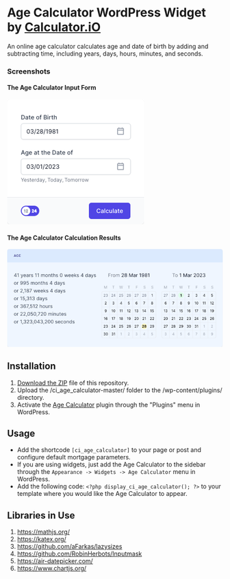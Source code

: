 # Age Calculator WordPress Widget by [Calculator.iO](https://www.calculator.io/ "Calculator.iO Homepage")

An online age calculator calculates age and date of birth by adding and subtracting time, including years, days, hours, minutes, and seconds.

### Screenshots

#### The Age Calculator Input Form
![Age Calculator Input Form](/assets/images/screenshot-1.png "Age Calculator Input Form")

#### The Age Calculator Calculation Results
![Age Calculator Calculation Results](/assets/images/screenshot-2.png "Age Calculator Calculation Results")

## Installation

1. [Download the ZIP](https://github.com/pub-calculator-io/age-calculator/archive/refs/heads/master.zip) file of this repository.
2. Upload the /ci_age_calculator-master/ folder to the /wp-content/plugins/ directory.
3. Activate the [Age Calculator](https://www.calculator.io/age-calculator/ "Age Calculator Homepage") plugin through the "Plugins" menu in WordPress.

## Usage
* Add the shortcode `[ci_age_calculator]` to your page or post and configure default mortgage parameters.
* If you are using widgets, just add the Age Calculator to the sidebar through the `Appearance -> Widgets -> Age Calculator` menu in WordPress.
* Add the following code: `<?php display_ci_age_calculator(); ?>` to your template where you would like the Age Calculator to appear.

## Libraries in Use
1. https://mathjs.org/
2. https://katex.org/
3. https://github.com/aFarkas/lazysizes
4. https://github.com/RobinHerbots/Inputmask
5. https://air-datepicker.com/
6. https://www.chartjs.org/
